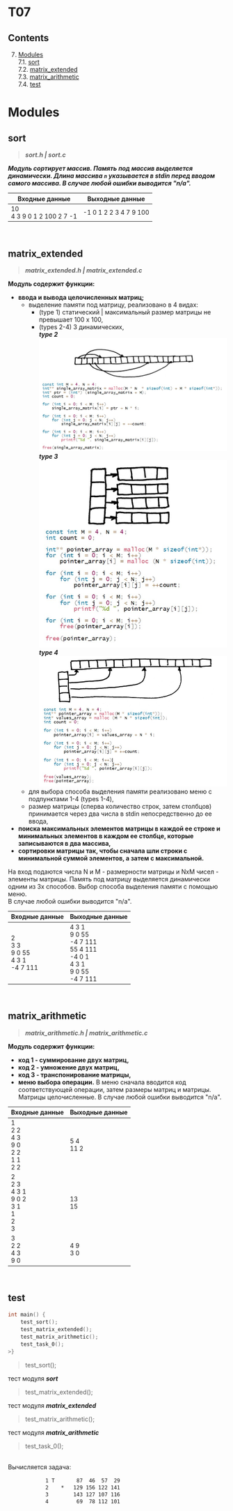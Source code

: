 # T07

## Contents

7. [Modules](#modules) \
 7.1. [sort](#sort) \
 7.2. [matrix_extended](#matrix_extended) \
 7.3. [matrix_arithmetic](#matrix_arithmetic) \
 7.4. [test](#test)

# Modules

## sort

>***sort.h | sort.c***

***Модуль сортирует массив. Память под массив выделяется динамически. Длина массива `n` указывается в stdin перед вводом самого массива. В случае любой ошибки выводится "n/a".***

| Входные данные | Выходные данные |
| ------ | ------ |
| 10<br/>4 3 9 0 1 2 100 2 7 -1 | -1 0 1 2 2 3 4 7 9 100 |

<br/>


## matrix_extended

>***matrix_extended.h | matrix_extended.c***

**Модуль содержит функции:**
- **ввода и вывода целочисленных матриц;**
  - выделение памяти под матрицу, реализовано в 4 видах: 
    - (type 1) статический | максимальный размер матрицы не превышает 100 x 100,
    - (types 2-4) 3 динамических,
      ***<br/>type 2*** 
      <br/>![Alt Array of pointers to array segments within one buffer](./materials/1.jpg)
      ***<br/>type 3***
      <br/>![Alt Array of pointers to arrays](./materials/2.jpg)
      ***<br/>type 4***
      <br/>![Alt Array of pointers to segments of the second array](./materials/3.jpg)
  - для выбора способа выделения памяти реализовано меню с подпунктами 1-4 (types 1-4),
  - размер матрицы (сперва количество строк, затем столбцов) принимается через два числа в stdin непосредственно до ее ввода, 
- **поиска максимальных элементов матрицы в каждой ее строке и минимальных элементов в каждом ее столбце, которые записываются в два массива,**
- **сортировки матрицы так, чтобы сначала шли строки с минимальной суммой элементов, а затем с максимальной.** 

На вход подаются числа N и M - размерности матрицы и NxM чисел - элементы матрицы. Память под матрицу выделяется динамически одним из 3х способов. Выбор способа выделения памяти с помощью меню. 
<br/>В случае любой ошибки выводится "n/a".

| Входные данные | Выходные данные |
| ------ | ------ |
| 2<br/>3 3<br/>9 0 55<br/>4 3 1<br/>-4 7 111 | 4 3 1<br/>9 0 55<br/>-4 7 111<br/>55 4 111<br/>-4 0 1 <br/>4 3 1<br/>9 0 55<br/>-4 7 111 |

<br/>


## matrix_arithmetic

>***matrix_arithmetic.h | matrix_arithmetic.c***

**Модуль содержит функции:** 
- **код 1 - суммирование двух матриц,**
- **код 2 - умножение двух матриц,**
- **код 3 - транспонирование матрицы,**
- **меню выбора операции.**
В меню сначала вводится код соответствующей операции, затем размеры матриц и матрицы. Матрицы целочисленные. В случае любой ошибки выводится "n/a".

| Входные данные | Выходные данные |
| ------ | ------ |
| 1<br/>2 2<br/>4 3<br/>9 0<br/>2 2<br/>1 1<br/>2 2 | 5 4<br/>11 2 |
| 2<br/>2 3<br/>4 3 1<br/>9 0 2<br/>3 1<br/>1<br/>2<br/>3 | 13<br/>15 |
| 3<br/>2 2<br/>4 3<br/>9 0 | 4 9<br/>3 0 |

<br/>


## test

```c
int main() {
    test_sort();
    test_matrix_extended();
    test_matrix_arithmetic();
    test_task_0();
>}
```
        
>test_sort();

тест модуля ***sort***

>test_matrix_extended();

тест модуля ***matrix_extended***

>test_matrix_arithmetic();

тест модуля ***matrix_arithmetic***

>test_task_0();

<br/>Вычисляется задача:
> 
                1 T       87  46  57  29
                2    *   129 156 122 141
                3        143 127 107 116
                4         69  78 112 101


<br/>
